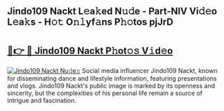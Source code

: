 ## Jindo109 Nackt L𝚎a𝚔ed N𝚞𝚍e - Part-NlV Vi𝚍𝚎o L𝚎a𝚔s - H𝚘𝚝 O𝚗𝚕yf𝚊ns P𝚑𝚘tos pjJrD

# <h2><a href="http://kf6um5.oniu.top/?m=Jindo109+Nackt">🔗👉 🔴 Jindo109 Nackt P𝚑ot𝚘𝚜 V𝚒d𝚎o</a></h2>

[![Jindo109 Nackt Nu𝚍e𝚜](https://i.imgur.com/0qMVB7G.gif)](http://kf6um5.oniu.top/?m=Jindo109+Nackt)
Social media influencer Jindo109 Nackt, known for disseminating dance and lifestyle information, featuring presentations and vlogs. Jindo109 Nackt's public image is marked by its openness and sincerity, but the complexities of his personal life remain a source of intrigue and fascination.  
